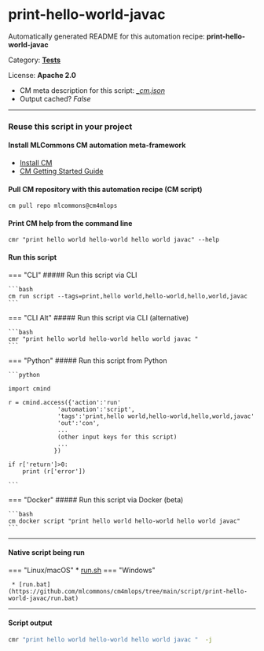 # print-hello-world-javac
Automatically generated README for this automation recipe: **print-hello-world-javac**

Category: **[Tests](..)**

License: **Apache 2.0**


* CM meta description for this script: *[_cm.json](https://github.com/mlcommons/cm4mlops/tree/main/script/print-hello-world-javac/_cm.json)*
* Output cached? *False*

---
### Reuse this script in your project

#### Install MLCommons CM automation meta-framework

* [Install CM](https://docs.mlcommons.org/ck/install)
* [CM Getting Started Guide](https://docs.mlcommons.org/ck/getting-started/)

#### Pull CM repository with this automation recipe (CM script)

```cm pull repo mlcommons@cm4mlops```

#### Print CM help from the command line

````cmr "print hello world hello-world hello world javac" --help````

#### Run this script

=== "CLI"
    ##### Run this script via CLI

    ```bash
    cm run script --tags=print,hello world,hello-world,hello,world,javac 
    ```
=== "CLI Alt"
    ##### Run this script via CLI (alternative)


    ```bash
    cmr "print hello world hello-world hello world javac " 
    ```

=== "Python"
    ##### Run this script from Python


    ```python

    import cmind

    r = cmind.access({'action':'run'
                  'automation':'script',
                  'tags':'print,hello world,hello-world,hello,world,javac'
                  'out':'con',
                  ...
                  (other input keys for this script)
                  ...
                 })

    if r['return']>0:
        print (r['error'])

    ```


=== "Docker"
    ##### Run this script via Docker (beta)

    ```bash
    cm docker script "print hello world hello-world hello world javac" 
    ```
___


#### Native script being run
=== "Linux/macOS"
     * [run.sh](https://github.com/mlcommons/cm4mlops/tree/main/script/print-hello-world-javac/run.sh)
=== "Windows"

     * [run.bat](https://github.com/mlcommons/cm4mlops/tree/main/script/print-hello-world-javac/run.bat)
___
#### Script output
```bash
cmr "print hello world hello-world hello world javac "  -j
```